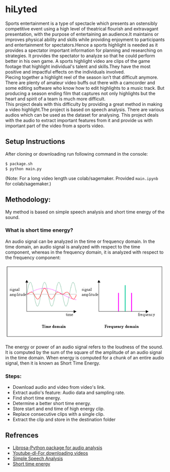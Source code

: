 # hiLyted
Sports entertainment is a type of spectacle which presents an ostensibly competitive event using a high level of theatrical flourish and extravagant presentation, with the purpose of entertaining an audience.It maintains or improves physical ability and skills while providing enjoyment to participants and entertainment for spectators.Hence a sports highlight is needed as it provides a spectator important information for planning and researching on strategies. It provides the spectator to analyze so that he could perform better in his own game. A sports highlight video are clips of the game footage that highlight individual's talent and skills.They have the most positive and impactful effects on the individuals involved.<br>Piecing together a highlight reel of the season isn’t that difficult anymore. There are plenty of amateur video buffs out there with a camcorder and some editing software who know how to edit highlights to a music track. But producing a season ending film that captures not only highlights but the heart and spirit of a team is much more difficult.<br> This project deals with this difficulty by providing a great method in making a video highlight.The project is based on speech analysis. There are various audios which can be used as the dataset for analysing. This project deals with the audio to extract important features from it and provide us with important part of the video from a sports video.

## Setup Instructions
After cloning or downloading run following command in the console:<br>

	$ package.sh
	$ python main.py

(Note: For a long video length use colab/sagemaker. Provided `main.ipynb` for colab/sagemaker.)
## Methodology:
 My method is based on simple speech analysis and short time energy of the sound.
 ### What is short time energy?
 An audio signal can be analyzed in the time or frequency domain. In the time domain, an audio signal is analyzed with respect to the time component, whereas in the frequency domain, it is analyzed with respect to the frequency component:

![automatic highlight generation](./Documents/image.jpg)

The energy or power of an audio signal refers to the loudness of the sound. It is computed by the sum of the square of the amplitude of an audio signal in the time domain. When energy is computed for a chunk of an entire audio signal, then it is known as Short Time Energy.
### Steps:
- Download audio and video from video's link.
- Extract audio's feature: Audio data and sampling rate.
- Find short time energy.
- Determine a better short time energy.
- Store start and end time of high energy clip.
- Replace consecutive clips with a single clip.
- Extract the clip and store in the destination folder

## Refrences
- [Librosa-Python package for audio analysis](https://librosa.github.io/librosa/)
- [Youtube-dl-For downloading videos](https://github.com/ytdl-org/youtube-dl)
- [Simple Speech Analysis](https://towardsdatascience.com/beginners-guide-to-speech-analysis-4690ca7a7c05)
- [Short time energy](./Documents/Short_time_energy.pdf)

